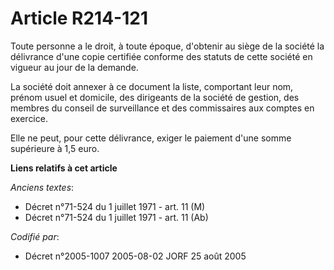 # Article R214-121

Toute personne a le droit, à toute époque, d'obtenir au siège de la société la délivrance d'une copie certifiée conforme des
statuts de cette société en vigueur au jour de la demande.

La société doit annexer à ce document la liste, comportant leur nom, prénom usuel et domicile, des dirigeants de la société
de gestion, des membres du conseil de surveillance et des commissaires aux comptes en exercice.

Elle ne peut, pour cette délivrance, exiger le paiement d'une somme supérieure à 1,5 euro.

**Liens relatifs à cet article**

_Anciens textes_:

  - Décret n°71-524 du 1 juillet 1971 - art. 11 (M)
  - Décret n°71-524 du 1 juillet 1971 - art. 11 (Ab)

_Codifié par_:

  - Décret n°2005-1007 2005-08-02 JORF 25 août 2005
